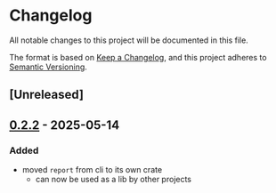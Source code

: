 # Changelog

All notable changes to this project will be documented in this file.

The format is based on [Keep a Changelog](https://keepachangelog.com/en/1.0.0/),
and this project adheres to [Semantic Versioning](https://semver.org/spec/v2.0.0.html).

## [Unreleased]

## [0.2.2](https://github.com/flashbots/contender/releases/tag/contender_report-v0.2.2) - 2025-05-14

### Added

- moved `report` from cli to its own crate
  - can now be used as a lib by other projects
